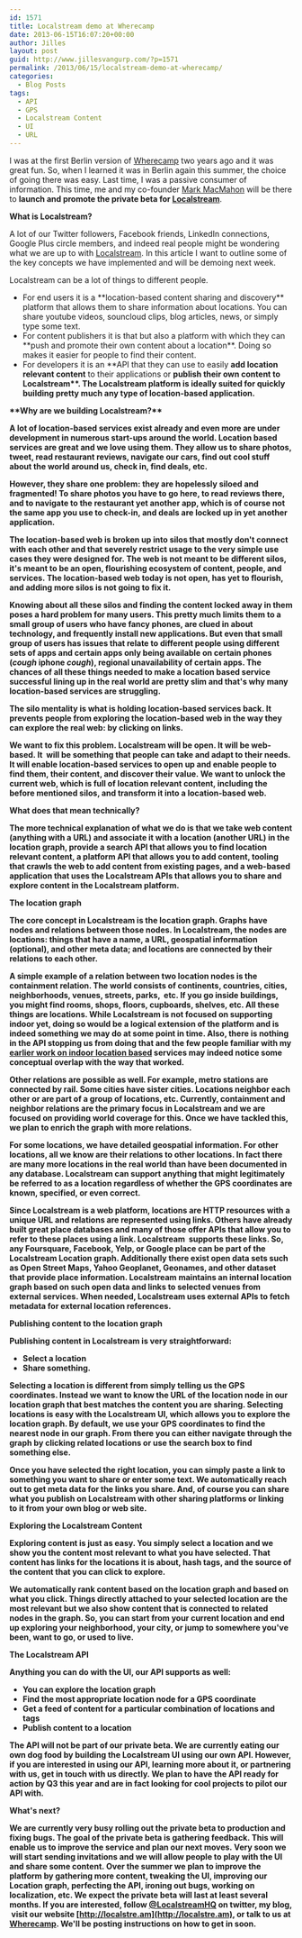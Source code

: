 ```yaml
---
id: 1571
title: Localstream demo at Wherecamp
date: 2013-06-15T16:07:20+00:00
author: Jilles
layout: post
guid: http://www.jillesvangurp.com/?p=1571
permalink: /2013/06/15/localstream-demo-at-wherecamp/
categories:
  - Blog Posts
tags:
  - API
  - GPS
  - Localstream Content
  - UI
  - URL
---
```

I was at the first Berlin version of [Wherecamp](http://wherecamp.de/) two years ago and it was great fun. So, when I learned it was in Berlin again this summer, the choice of going there was easy. Last time, I was a passive consumer of information. This time, me and my co-founder [Mark MacMahon](https://twitter.com/markmacmahon) will be there to **launch and promote the private beta for [Localstream](http://localstre.am)**.

<!--more-->

**What is Localstream?**

A lot of our Twitter followers, Facebook friends, LinkedIn connections, Google Plus circle members, and indeed real people might be wondering what we are up to with [Localstream](http://localstre.am). In this article I want to outline some of the key concepts we have implemented and will be demoing next week.

Localstream can be a lot of things to different people.
<ul>
	<li>For end users it is a **location-based content sharing and discovery** platform that allows them to share information about locations. You can share youtube videos, souncloud clips, blog articles, news, or simply type some text.</li>
	<li>For content publishers it is that but also a platform with which they can **push and promote their own content about a location**. Doing so makes it easier for people to find their content.</li>
	<li>For developers it is an **API</strong> that they can use to easily <strong>add location relevant content</strong> to their applications or <strong>publish their own content to Localstream**. The Localstream platform is ideally suited for quickly building pretty much any type of location-based application.</li>
</ul>
**Why are we building Localstream?**

A lot of location-based services exist already and even more are under development in numerous start-ups around the world. Location based services are great and we love using them. They allow us to share photos, tweet, read restaurant reviews, navigate our cars, find out cool stuff about the world around us, check in, find deals, etc.

However, they share one problem: they are hopelessly siloed and fragmented! To share photos you have to go here, to read reviews there, and to navigate to the restaurant yet another app, which is of course not the same app you use to check-in, and deals are locked up in yet another application.

The location-based web is broken up into silos that mostly don't connect with each other and that severely restrict usage to the very simple use cases they were designed for. The web is not meant to be different silos, it's meant to be an open, flourishing ecosystem of content, people, and services. The location-based web today is not open, has yet to flourish, and adding more silos is not going to fix it.

Knowing about all these silos and finding the content locked away in them poses a hard problem for many users. This pretty much limits them to a small group of users who have fancy phones, are clued in about technology, and frequently install new applications. But even that small group of users has issues that relate to different people using different sets of apps and certain apps only being available on certain phones (*cough* iphone *cough*), regional unavailability of certain apps. The chances of all these things needed to make a location based service successful lining up in the real world are pretty slim and that's why many location-based services are struggling.

The silo mentality is what is holding location-based services back. It prevents people from exploring the location-based web in the way they can explore the real web: by clicking on links.

We want to fix this problem. Localstream will be open. It will be web-based. It  will be something that people can take and adapt to their needs. It will enable location-based services to open up and enable people to find them, their content, and discover their value. We want to unlock the current web, which is full of location relevant content, including the before mentioned silos, and transform it into a location-based web.

**What does that mean technically?**

The more technical explanation of what we do is that we take web content (anything with a URL) and associate it with a location (another URL) in the location graph, provide a search API that allows you to find location relevant content, a platform API that allows you to add content, tooling that crawls the web to add content from existing pages, and a web-based application that uses the Localstream APIs that allows you to share and explore content in the Localstream platform.

**The location graph**

The core concept in Localstream is the location graph. Graphs have nodes and relations between those nodes. In Localstream, the nodes are locations: things that have a name, a URL, geospatial information (optional), and other meta data; and locations are connected by their relations to each other.

A simple example of a relation between two location nodes is the containment relation. The world consists of continents, countries, cities, neighborhoods, venues, streets, parks,  etc. If you go inside buildings, you might find rooms, shops, floors, cupboards, shelves, etc. All these things are locations. While Localstream is not focused on supporting indoor yet, doing so would be a logical extension of the platform and is indeed something we may do at some point in time. Also, there is nothing in the API stopping us from doing that and the few people familiar with my[ earlier work on indoor location based](https://www.jillesvangurp.com/static/pervasivemag.pdf) services may indeed notice some conceptual overlap with the way that worked.

Other relations are possible as well. For example, metro stations are connected by rail. Some cities have sister cities. Locations neighbor each other or are part of a group of locations, etc. Currently, containment and neighbor relations are the primary focus in Localstream and we are focused on providing world coverage for this. Once we have tackled this, we plan to enrich the graph with more relations.

For some locations, we have detailed geospatial information. For other locations, all we know are their relations to other locations. In fact there are many more locations in the real world than have been documented in any database. **Localstream can support anything that might legitimately be referred to as a location** regardless of whether the GPS coordinates are known, specified, or even correct.

Since Localstream is a web platform, locations are HTTP resources with a unique URL and relations are represented using links. Others have already built great place databases and many of those offer APIs that allow you to refer to these places using a link. Localstream  supports these links. So, any Foursquare, Facebook, Yelp, or Google place can be part of the Localstream Location graph. Additionally there exist open data sets such as Open Street Maps, Yahoo Geoplanet, Geonames, and other dataset that provide place information. Localstream maintains an internal location graph based on such open data and links to selected venues from external services. When needed, Localstream uses external APIs to fetch metadata for external location references.

**Publishing content to the location graph**

Publishing content in Localstream is very straightforward:
<ul>
	<li>Select a location</li>
	<li>Share something.</li>
</ul>
Selecting a location is different from simply telling us the GPS coordinates. Instead we want to know the URL of the location node in our location graph that best matches the content you are sharing. Selecting locations is easy with the Localstream UI, which allows you to explore the location graph. By default, we use your GPS coordinates to find the nearest node in our graph. From there you can either navigate through the graph by clicking related locations or use the search box to find something else.

Once you have selected the right location, you can simply paste a link to something you want to share or enter some text. We automatically reach out to get meta data for the links you share. And, of course you can share what you publish on Localstream with other sharing platforms or linking to it from your own blog or web site.

**Exploring the Localstream Content**

Exploring content is just as easy. You simply select a location and we show you the content most relevant to what you have selected. That content has links for the locations it is about, hash tags, and the source of the content that you can click to explore.

We automatically rank content based on the location graph and based on what you click. Things directly attached to your selected location are the most relevant but we also show content that is connected to related nodes in the graph. So, you can start from your current location and end up exploring your neighborhood, your city, or jump to somewhere you've been, want to go, or used to live.

**The Localstream API**

Anything you can do with the UI, our API supports as well:
<ul>
	<li>You can explore the location graph</li>
	<li>Find the most appropriate location node for a GPS coordinate</li>
	<li>Get a feed of content for a particular combination of locations and tags</li>
	<li>Publish content to a location</li>
</ul>
The API will not be part of our private beta. We are currently eating our own dog food by building the Localstream UI using our own API. However, if you are interested in using our API, learning more about it, or partnering with us, get in touch with us directly. We plan to have the API ready for action by Q3 this year and are in fact looking for cool projects to pilot our API with.

**What's next?**

We are currently very busy rolling out the private beta to production and fixing bugs. The goal of the private beta is gathering feedback. This will enable us to improve the service and plan our next moves. Very soon we will start sending invitations and we will allow people to play with the UI and share some content. Over the summer we plan to improve the platform by gathering more content, tweaking the UI, improving our Location graph, perfecting the API, ironing out bugs, working on localization, etc. We expect the private beta will last at least several months. If you are interested, follow [@LocalstreamHQ](https://twitter.com/LocalstreamHQ) on twitter, my blog,  visit our website [http://localstre.am](http://localstre.am), or talk to us at [Wherecamp](http://wherecamp.de/). We'll be posting instructions on how to get in soon.